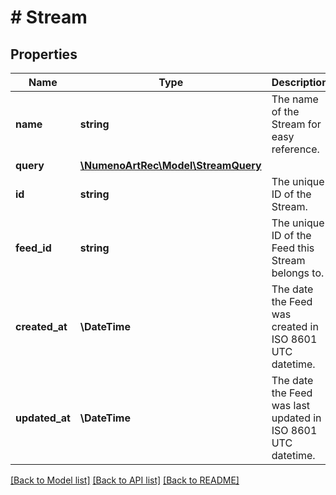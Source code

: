 # # Stream

## Properties

| Name           | Type                                                  | Description                                                  | Notes      |
| -------------- | ----------------------------------------------------- | ------------------------------------------------------------ | ---------- |
| **name**       | **string**                                            | The name of the Stream for easy reference.                   |
| **query**      | [**\NumenoArtRec\Model\StreamQuery**](StreamQuery.md) |                                                              |
| **id**         | **string**                                            | The unique ID of the Stream.                                 |
| **feed_id**    | **string**                                            | The unique ID of the Feed this Stream belongs to.            |
| **created_at** | **\DateTime**                                         | The date the Feed was created in ISO 8601 UTC datetime.      | [optional] |
| **updated_at** | **\DateTime**                                         | The date the Feed was last updated in ISO 8601 UTC datetime. | [optional] |

[[Back to Model list]](../../README.md#models) [[Back to API list]](../../README.md#endpoints) [[Back to README]](../../README.md)
